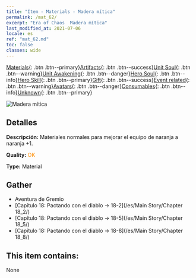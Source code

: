 ```yaml
---
title: "Item - Materials - Madera mítica"
permalink: /mat_62/
excerpt: "Era of Chaos  Madera mítica"
last_modified_at: 2021-07-06
locale: es
ref: "mat_62.md"
toc: false
classes: wide
---
```

 [Materials](/ItemsES/){: .btn .btn--primary}[Artifacts](/ItemsES/Artifacts/){: .btn .btn--success}[Unit Soul](/ItemsES/UnitSoul/){: .btn .btn--warning}[Unit Awakening](/ItemsES/UnitAwakening/){: .btn .btn--danger}[Hero Soul](/ItemsES/HeroSoul/){: .btn .btn--info}[Hero Skill](/ItemsES/HeroSkill/){: .btn .btn--primary}[Gift](/ItemsES/Gift/){: .btn .btn--success}[Event related](/ItemsES/Events/){: .btn .btn--warning}[Avatars](/ItemsES/Avatars/){: .btn .btn--danger}[Consumables](/ItemsES/Consumables/){: .btn .btn--info}[Unknown](/ItemsES/Unknown/){: .btn .btn--primary}

 ![Madera mítica](/images/t/i_cailiao_mucai3.png)

## Detalles
 **Descripción:** Materiales normales para mejorar el equipo de naranja a naranja +1.

 **Quality:** <span style="color: #FF8C00">OK</span>

 **Type:** Material

## Gather

*    Aventura de Gremio 
*    [Capítulo 18: Pactando con el diablo -> 18-2](/es/Main Story/Chapter 18_2/) 
*    [Capítulo 18: Pactando con el diablo -> 18-5](/es/Main Story/Chapter 18_5/) 
*    [Capítulo 18: Pactando con el diablo -> 18-8](/es/Main Story/Chapter 18_8/) 

## This item contains:

  None

